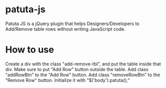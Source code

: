 # patuta-js
Patuta JS is a jQuery plugin that helps Designers/Developers to Add/Remove table rows without writing JavaScript code.
# How to use
Create a div with the class "add-remove-tbl", and put the table inside that div.
Make sure to put "Add Row" button outside the table.
Add class "addRowBtn" to the "Add Row" button.
Add class "removeRowBtn" to the "Remove Row" button.
Initialize it with "$('body').patuta();"
